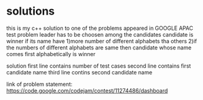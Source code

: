 # solutions
this is my c++ solution to one of the problems appeared in GOOGLE APAC test
problem
leader has to be choosen among the candidates
candidate is winner if its name  have
1)more number of different alphabets tha others
2)if the numbers of different alphabets are same then candidate whose name comes first alphabetically is winner


solution
first line contains number of test cases
second line contains first candidate name
third line contins second candidate name


link of problem statement:
https://code.google.com/codejam/contest/11274486/dashboard
